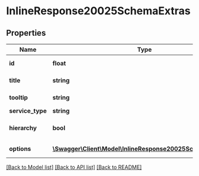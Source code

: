 # InlineResponse20025SchemaExtras

## Properties
Name | Type | Description | Notes
------------ | ------------- | ------------- | -------------
**id** | **float** | Идентификатор услуги | [optional] 
**title** | **string** | Название услуги | [optional] 
**tooltip** | **string** | Подсказка для тултипа | [optional] 
**service_type** | **string** | Тип сервиса | [optional] 
**hierarchy** | **bool** | У услуги одна опция или несколько? | [optional] 
**options** | [**\Swagger\Client\Model\InlineResponse20025SchemaOptions[]**](InlineResponse20025SchemaOptions.md) | Массив опция для выбора | [optional] 

[[Back to Model list]](../../README.md#documentation-for-models) [[Back to API list]](../../README.md#documentation-for-api-endpoints) [[Back to README]](../../README.md)

